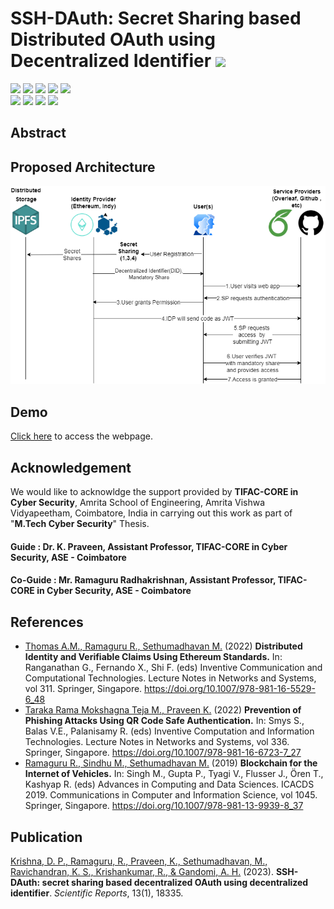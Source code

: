 # SSH-DAuth: Secret Sharing based Distributed OAuth using Decentralized Identifier ![](https://img.shields.io/badge/-Completed-brightgreen)
![](https://img.shields.io/badge/Batch-20CYS-green) ![](https://img.shields.io/badge/Domain-Blockchain-blue) ![](https://img.shields.io/badge/M.Tech--Thesis-Completed-brightgreen)  ![](https://img.shields.io/badge/Focus-Authentication-yellow) ![](https://img.shields.io/badge/AmritaBlockchain-Completed-brightgreen) <br/>
![](https://img.shields.io/badge/Blockchain-Ethereum-blue) ![](https://img.shields.io/badge/Blockchain-Hyperledger_Indy-blue) ![](https://img.shields.io/badge/Storage-IPFS-blue) ![](https://img.shields.io/badge/Security-SecretSharing-blue)

## Abstract 

## Proposed Architecture 
<p align="center">
<img src="Assets/System_Architecture/System_Architecture.png" alt="System Architecture" width="700">
</p>

## Demo
[Click here](https://amrita-tifac-cyber-blockchain.github.io/DAuth-Distributed-OAuth-using-Decentralized-Identifiers-with-Secret-Sharing/DAUTH/index.html) to access the webpage.

## Acknowledgement
We would like to acknowldge the support provided by **TIFAC-CORE in Cyber Security**, Amrita School of Engineering, Amrita Vishwa Vidyapeetham, Coimbatore, India in carrying out this work as part of "**M.Tech Cyber Security**" Thesis. 

#### Guide : Dr. K. Praveen, Assistant Professor, TIFAC-CORE in Cyber Security, ASE - Coimbatore
#### Co-Guide : Mr. Ramaguru Radhakrishnan, Assistant Professor, TIFAC-CORE in Cyber Security, ASE - Coimbatore

## References
- [Thomas A.M., Ramaguru R., Sethumadhavan M.]() (2022) **Distributed Identity and Verifiable Claims Using Ethereum Standards.** In: Ranganathan G., Fernando X., Shi F. (eds) Inventive Communication and Computational Technologies. Lecture Notes in Networks and Systems, vol 311. Springer, Singapore. https://doi.org/10.1007/978-981-16-5529-6_48
- [Taraka Rama Mokshagna Teja M., Praveen K.]() (2022) **Prevention of Phishing Attacks Using QR Code Safe Authentication.** In: Smys S., Balas V.E., Palanisamy R. (eds) Inventive Computation and Information Technologies. Lecture Notes in Networks and Systems, vol 336. Springer, Singapore. https://doi.org/10.1007/978-981-16-6723-7_27
- [Ramaguru R., Sindhu M., Sethumadhavan M.]() (2019) **Blockchain for the Internet of Vehicles.** In: Singh M., Gupta P., Tyagi V., Flusser J., Ören T., Kashyap R. (eds) Advances in Computing and Data Sciences. ICACDS 2019. Communications in Computer and Information Science, vol 1045. Springer, Singapore. https://doi.org/10.1007/978-981-13-9939-8_37

## Publication
[Krishna, D. P., Ramaguru, R., Praveen, K., Sethumadhavan, M., Ravichandran, K. S., Krishankumar, R., & Gandomi, A. H.]() (2023). **SSH-DAuth: secret sharing based decentralized OAuth using decentralized identifier**. _Scientific Reports_, 13(1), 18335.

